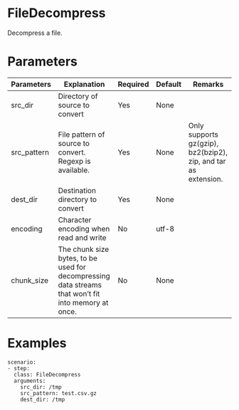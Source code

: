 # FileDecompress
Decompress a file.

# Parameters
|Parameters|Explanation|Required|Default|Remarks|
|----------|-----------|--------|-------|-------|
|src_dir|Directory of source to convert|Yes|None||
|src_pattern|File pattern of source to convert. Regexp is available.|Yes|None|Only supports gz(gzip), bz2(bzip2), zip, and tar as extension.|
|dest_dir|Destination directory to convert|Yes|None|
|encoding|Character encoding when read and write|No|utf-8||
|chunk_size|The chunk size bytes, to be used for decompressing data streams that won’t fit into memory at once.|No|None||

# Examples
```
scenario:
- step:
  class: FileDecompress
  arguments:
    src_dir: /tmp
    src_pattern: test.csv.gz
    dest_dir: /tmp
```

